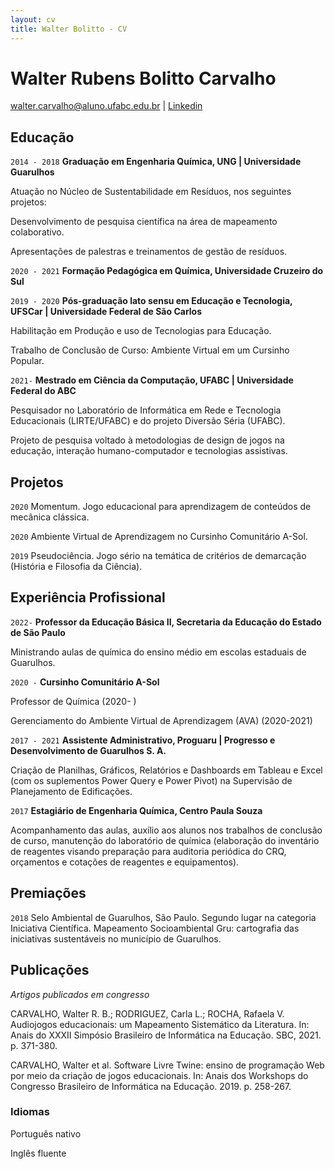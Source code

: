```yaml
---
layout: cv
title: Walter Bolitto - CV
---
```

# Walter Rubens Bolitto Carvalho
<div id="webaddress">
<a href="walter.carvalho@aluno.ufabc.edu.br">walter.carvalho@aluno.ufabc.edu.br</a>
| <a href="https://br.linkedin.com/in/walter-bolitto">Linkedin</a>
</div>


## Educação

`2014 - 2018`
__Graduação em Engenharia Química, UNG | Universidade Guarulhos__

Atuação no Núcleo de Sustentabilidade em Resíduos, nos seguintes projetos:

Desenvolvimento de pesquisa científica na área de mapeamento colaborativo.

Apresentações de palestras e treinamentos de gestão de resíduos.

`2020 - 2021`
__Formação Pedagógica em Química, Universidade Cruzeiro do Sul__


`2019 - 2020`
__Pós-graduação lato sensu em Educação e Tecnologia, UFSCar | Universidade Federal de São Carlos__

Habilitação em Produção e uso de Tecnologias para Educação.

Trabalho de Conclusão de Curso: Ambiente Virtual em um Cursinho Popular.

`2021-`
__Mestrado em Ciência da Computação, UFABC | Universidade Federal do ABC__

Pesquisador no Laboratório de Informática em Rede e Tecnologia Educacionais (LIRTE/UFABC) e do projeto Diversão Séria (UFABC).

Projeto de pesquisa voltado à metodologias de design de jogos na educação, interação humano-computador e tecnologias assistivas.

## Projetos

`2020`
Momentum. Jogo educacional para aprendizagem de conteúdos de mecânica clássica.

`2020`
Ambiente Virtual de Aprendizagem no Cursinho Comunitário A-Sol.

`2019`
Pseudociência. Jogo sério na temática de critérios de demarcação (História e Filosofia da Ciência).

## Experiência Profissional

`2022-`
__Professor da Educação Básica II, Secretaria da Educação do Estado de São Paulo__

Ministrando aulas de química do ensino médio em escolas estaduais de Guarulhos.

`2020 -`
__Cursinho Comunitário A-Sol__

Professor de Química (2020- )

Gerenciamento do Ambiente Virtual de Aprendizagem (AVA) (2020-2021)

`2017 - 2021`
__Assistente Administrativo, Proguaru | Progresso e Desenvolvimento de Guarulhos S. A.__

Criação de Planilhas, Gráficos, Relatórios e Dashboards em Tableau e Excel (com os suplementos Power Query e Power Pivot) na Supervisão de Planejamento de Edificações.

`2017`
__Estagiário de Engenharia Química, Centro Paula Souza__

Acompanhamento das aulas, auxílio aos alunos nos trabalhos de conclusão de curso, manutenção do laboratório de química (elaboração do inventário de reagentes visando preparação para auditoria periódica do CRQ, orçamentos e cotações de reagentes e equipamentos).


## Premiações

`2018`
Selo Ambiental de Guarulhos, São Paulo. Segundo lugar na categoria Iniciativa Científica. Mapeamento Socioambiental Gru: cartografia das iniciativas sustentáveis no município de Guarulhos.

## Publicações

_Artigos publicados em congresso_

CARVALHO, Walter R. B.; RODRIGUEZ, Carla L.; ROCHA, Rafaela V. Audiojogos educacionais: um Mapeamento Sistemático da Literatura. In: Anais do XXXII Simpósio Brasileiro de Informática na Educação. SBC, 2021. p. 371-380.

CARVALHO, Walter et al. Software Livre Twine: ensino de programação Web por meio da criação de jogos educacionais. In: Anais dos Workshops do Congresso Brasileiro de Informática na Educação. 2019. p. 258-267.

### Idiomas

Português nativo

Inglês fluente


<!-- ### Footer

Last updated: jun 2021 --> 

